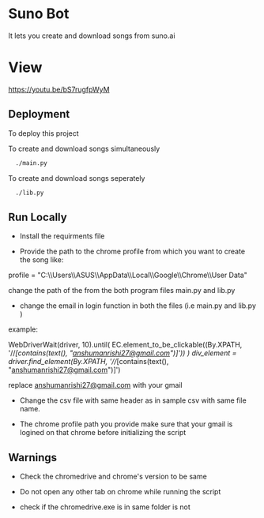 
# Suno Bot

It lets you create and download songs from suno.ai

# View

https://youtu.be/bS7rugfpWyM




## Deployment

To deploy this project 

To create and download songs simultaneously

```bash
  ./main.py 
```
To create and download songs seperately

```bash
  ./lib.py 
```





## Run Locally

* Install the requirments file 

* Provide the path to the chrome profile from which you want to create the song like:  

profile = "C:\\\Users\\\ASUS\\\AppData\\\Local\\\Google\\\Chrome\\\User Data"

change the path of the from the both program files main.py and lib.py

* change the email in login function  in both the files (i.e main.py and lib.py )

example: 

 WebDriverWait(driver, 10).until(
            EC.element_to_be_clickable((By.XPATH, '//*[contains(text(), "anshumanrishi27@gmail.com")]'))
        )
        div_element = driver.find_element(By.XPATH, '//*[contains(text(), "anshumanrishi27@gmail.com")]')

replace anshumanrishi27@gmail.com with your gmail

* Change the csv file with same header as in sample csv with same file name.

* The chrome profile path you provide make sure that your gmail is logined on that chrome before initializing the script



## Warnings

* Check the chromedrive and chrome's version  to be same 

* Do not open any other tab on chrome while running the script

* check if the chromedrive.exe is in same folder is not







